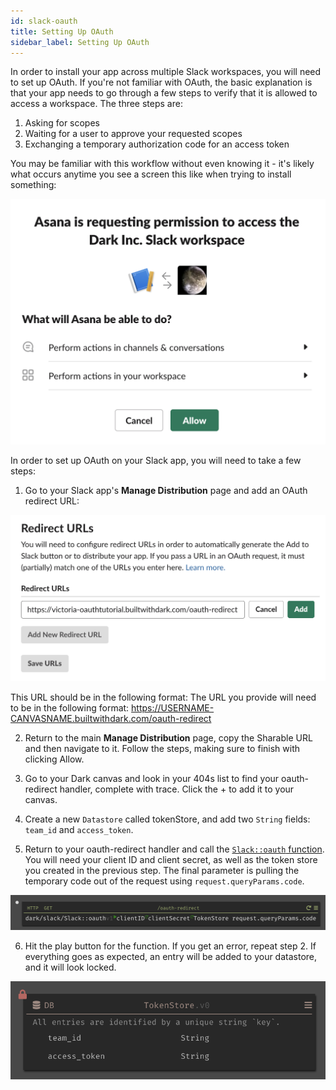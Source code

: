 ```yaml
---
id: slack-oauth
title: Setting Up OAuth
sidebar_label: Setting Up OAuth
---
```


In order to install your app across multiple Slack workspaces, you will need to set up OAuth. If you're not familiar with OAuth, the basic explanation is that your app needs to go through a few steps to verify that it is allowed to access a workspace. The three steps are:

1. Asking for scopes
2. Waiting for a user to approve your requested scopes
3. Exchanging a temporary authorization code for an access token

You may be familiar with this workflow without even knowing it - it's likely what occurs anytime you see a screen this like when trying to install something:

![assets/slack-apps/permissions.png](assets/slack-apps/permissions.png)

In order to set up OAuth on your Slack app, you will need to take a few steps:

1. Go to your Slack app's **Manage Distribution** page and add an OAuth redirect URL:

![assets/slack-apps/oauthredirect.png](assets/slack-apps/oauthredirect.png)

This URL should be in the following format: The URL you provide will need to be in the following format: https://USERNAME-CANVASNAME.builtwithdark.com/oauth-redirect

2. Return to the main **Manage Distribution** page, copy the Sharable URL and then navigate to it. Follow the steps, making sure to finish with clicking Allow.

3. Go to your Dark canvas and look in your 404s list to find your oauth-redirect handler, complete with trace. Click the + to add it to your canvas.

4. Create a new `Datastore` called tokenStore, and add two `String` fields: `team_id` and `access_token`.

5. Return to your oauth-redirect handler and call the [`Slack::oauth` function](./slack-packages#oauth). You will need your client ID and client secret, as well as the token store you created in the previous step. The final parameter is pulling the temporary code out of the request using `request.queryParams.code`.

![assets/slack-apps/oauth.png](assets/slack-apps/oauth.png)

6. Hit the play button for the function. If you get an error, repeat step 2. If everything goes as expected, an entry will be added to your datastore, and it will look locked.

![assets/slack-apps/lockedtoken.png](assets/slack-apps/lockedtoken.png)

